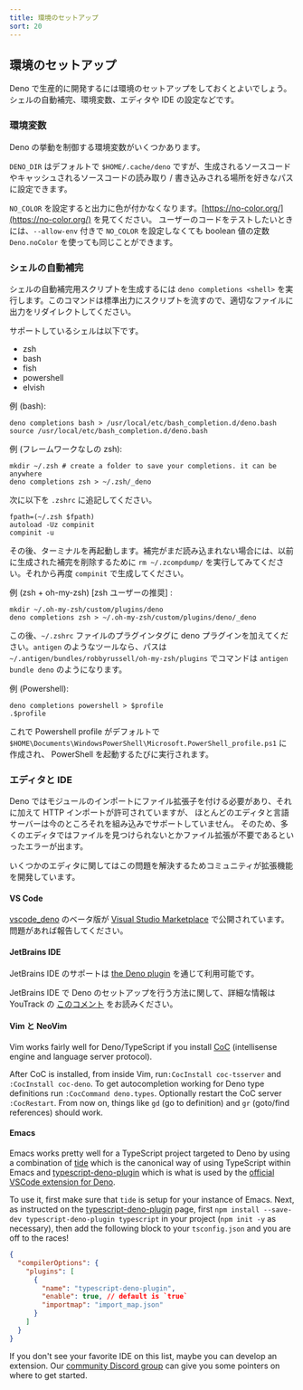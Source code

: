 ```yaml
---
title: 環境のセットアップ
sort: 20
---
```

<!-- L1..1
## Set up your environment
-->

## 環境のセットアップ

<!-- L3..5
To productively get going with Deno you should set up your environment. This
means setting up shell autocomplete, environmental variables and your editor or
IDE of choice.
-->

Deno で生産的に開発するには環境のセットアップをしておくとよいでしょう。シェルの自動補完、環境変数、エディタや IDE の設定などです。

<!-- L7..7
### Environmental variables
-->

### 環境変数

<!-- L9..9
There are several env vars that control how Deno behaves:
-->

Deno の挙動を制御する環境変数がいくつかあります。

<!-- L11..12
`DENO_DIR` defaults to `$HOME/.cache/deno` but can be set to any path to control
where generated and cached source code is written and read to.
-->

`DENO_DIR` はデフォルトで `$HOME/.cache/deno` ですが、生成されるソースコードやキャッシュされるソースコードの読み取り / 書き込みされる場所を好きなパスに設定できます。

<!-- L14..16
`NO_COLOR` will turn off color output if set. See https://no-color.org/. User
code can test if `NO_COLOR` was set without having `--allow-env` by using the
boolean constant `Deno.noColor`.
-->

`NO_COLOR` を設定すると出力に色が付かなくなります。[https://no-color.org/](https://no-color.org/) を見てください。
ユーザーのコードをテストしたいときには、`--allow-env` 付きで `NO_COLOR` を設定しなくても boolean 値の定数 `Deno.noColor` を使っても同じことができます。

<!-- L18..18
### Shell autocomplete
-->

### シェルの自動補完

<!-- L20..22
You can generate completion script for your shell using the
`deno completions <shell>` command. The command outputs to stdout so you should
redirect it to an appropriate file.
-->

シェルの自動補完用スクリプトを生成するには `deno completions <shell>` を実行します。このコマンドは標準出力にスクリプトを流すので、適切なファイルに出力をリダイレクトしてください。

<!-- L24..24
The supported shells are:
-->

サポートしているシェルは以下です。

<!-- L26..30
- zsh
- bash
- fish
- powershell
- elvish
-->

- zsh
- bash
- fish
- powershell
- elvish

<!-- L32..32
Example (bash):
-->

例 (bash):

<!-- L34..37
```shell
deno completions bash > /usr/local/etc/bash_completion.d/deno.bash
source /usr/local/etc/bash_completion.d/deno.bash
```
-->

```shell
deno completions bash > /usr/local/etc/bash_completion.d/deno.bash
source /usr/local/etc/bash_completion.d/deno.bash
```

<!-- L39..39
Example (zsh without framework):
-->

例 (フレームワークなしの zsh):

<!-- L41..44
```shell
mkdir ~/.zsh # create a folder to save your completions. it can be anywhere
deno completions zsh > ~/.zsh/_deno
```
-->

```shell
mkdir ~/.zsh # create a folder to save your completions. it can be anywhere
deno completions zsh > ~/.zsh/_deno
```

<!-- L46..46
then add this to your `.zshrc`
-->

次に以下を `.zshrc` に追記してください。

<!-- L48..52
```shell
fpath=(~/.zsh $fpath)
autoload -Uz compinit
compinit -u
```
-->

```shell
fpath=(~/.zsh $fpath)
autoload -Uz compinit
compinit -u
```

<!-- L54..56
and restart your terminal. note that if completions are still not loading, you
may need to run `rm ~/.zcompdump/` to remove previously generated completions
and then `compinit` to generate them again.
-->

その後、ターミナルを再起動します。補完がまだ読み込まれない場合には、以前に生成された補完を削除するために `rm ~/.zcompdump/` を実行してみてください。それから再度 `compinit` で生成してください。

<!-- L58..58
Example (zsh + oh-my-zsh) [recommended for zsh users] :
-->

例 (zsh + oh-my-zsh) [zsh ユーザーの推奨] :

<!-- L60..63
```shell
mkdir ~/.oh-my-zsh/custom/plugins/deno
deno completions zsh > ~/.oh-my-zsh/custom/plugins/deno/_deno
```
-->

```shell
mkdir ~/.oh-my-zsh/custom/plugins/deno
deno completions zsh > ~/.oh-my-zsh/custom/plugins/deno/_deno
```

<!-- L65..67
After this add deno plugin under plugins tag in `~/.zshrc` file. for tools like
`antigen` path will be `~/.antigen/bundles/robbyrussell/oh-my-zsh/plugins` and
command will be `antigen bundle deno` and so on.
-->

この後、`~/.zshrc` ファイルのプラグインタグに deno プラグインを加えてください。`antigen` のようなツールなら、パスは `~/.antigen/bundles/robbyrussell/oh-my-zsh/plugins`
でコマンドは `antigen bundle deno` のようになります。

<!-- L69..69
Example (Powershell):
-->

例 (Powershell):

<!-- L71..74
```shel
deno completions powershell > $profile
.$profile
```
-->

```shel
deno completions powershell > $profile
.$profile
```

<!-- L76..78
This will be create a Powershell profile at
`$HOME\Documents\WindowsPowerShell\Microsoft.PowerShell_profile.ps1` by default,
and it will be run whenever you launch the PowerShell.
-->

これで Powershell profile がデフォルトで `$HOME\Documents\WindowsPowerShell\Microsoft.PowerShell_profile.ps1` に作成され、
PowerShell を起動するたびに実行されます。

<!-- L80..80
### Editors and IDEs
-->

### エディタと IDE

<!-- L82..85
Because Deno requires the use of file extensions for module imports and allows
http imports, and most editors and language servers do not natively support this
at the moment, many editors will throw errors about being unable to find files
or imports having unnecessary file extensions.
-->

Deno ではモジュールのインポートにファイル拡張子を付ける必要があり、それに加えて HTTP インポートが許可されていますが、
ほとんどのエディタと言語サーバーは今のところそれを組み込みでサポートしていません。
そのため、多くのエディタではファイルを見つけられないとかファイル拡張が不要であるといったエラーが出ます。

<!-- L87..87
The community has developed extensions for some editors to solve these issues:
-->

いくつかのエディタに関してはこの問題を解決するためコミュニティが拡張機能を開発しています。

<!-- L89..89
#### VS Code
-->

#### VS Code

<!-- L91..94
The beta version of [vscode_deno](https://github.com/denoland/vscode_deno) is
published on the
[Visual Studio Marketplace](https://marketplace.visualstudio.com/items?itemName=denoland.vscode-deno).
Please report any issues.
-->

[vscode_deno](https://github.com/denoland/vscode_deno) のベータ版が
[Visual Studio Marketplace](https://marketplace.visualstudio.com/items?itemName=denoland.vscode-deno)
で公開されています。問題があれば報告してください。

<!-- L96..96
#### JetBrains IDEs
-->

#### JetBrains IDE

<!-- L98..99
Support for JetBrains IDEs is available through
[the Deno plugin](https://plugins.jetbrains.com/plugin/14382-deno).
-->

JetBrains IDE のサポートは
[the Deno plugin](https://plugins.jetbrains.com/plugin/14382-deno)
を通じて利用可能です。

<!-- L101..103
For more information on how to set-up your JetBrains IDE for Deno, read
[this comment](https://youtrack.jetbrains.com/issue/WEB-41607#focus=streamItem-27-4160152.0-0)
on YouTrack.
-->

JetBrains IDE で Deno のセットアップを行う方法に関して、詳細な情報は YouTrack の
[このコメント](https://youtrack.jetbrains.com/issue/WEB-41607#focus=streamItem-27-4160152.0-0)
をお読みください。

<!-- L105..105
#### Vim and NeoVim
-->

#### Vim と NeoVim

<!-- L107..109
Vim works fairly well for Deno/TypeScript if you install
[CoC](https://github.com/neoclide/coc.nvim) (intellisense engine and language
server protocol).
-->

Vim works fairly well for Deno/TypeScript if you install
[CoC](https://github.com/neoclide/coc.nvim) (intellisense engine and language
server protocol).

<!-- L111..115
After CoC is installed, from inside Vim, run`:CocInstall coc-tsserver` and
`:CocInstall coc-deno`. To get autocompletion working for Deno type definitions
run `:CocCommand deno.types`. Optionally restart the CoC server `:CocRestart`.
From now on, things like `gd` (go to definition) and `gr` (goto/find references)
should work.
-->

After CoC is installed, from inside Vim, run`:CocInstall coc-tsserver` and
`:CocInstall coc-deno`. To get autocompletion working for Deno type definitions
run `:CocCommand deno.types`. Optionally restart the CoC server `:CocRestart`.
From now on, things like `gd` (go to definition) and `gr` (goto/find references)
should work.

<!-- L117..117
#### Emacs
-->

#### Emacs

<!-- L119..124
Emacs works pretty well for a TypeScript project targeted to Deno by using a
combination of [tide](https://github.com/ananthakumaran/tide) which is the
canonical way of using TypeScript within Emacs and
[typescript-deno-plugin](https://github.com/justjavac/typescript-deno-plugin)
which is what is used by the
[official VSCode extension for Deno](https://github.com/denoland/vscode_deno).
-->

Emacs works pretty well for a TypeScript project targeted to Deno by using a
combination of [tide](https://github.com/ananthakumaran/tide) which is the
canonical way of using TypeScript within Emacs and
[typescript-deno-plugin](https://github.com/justjavac/typescript-deno-plugin)
which is what is used by the
[official VSCode extension for Deno](https://github.com/denoland/vscode_deno).

<!-- L126..131
To use it, first make sure that `tide` is setup for your instance of Emacs.
Next, as instructed on the
[typescript-deno-plugin](https://github.com/justjavac/typescript-deno-plugin)
page, first `npm install --save-dev typescript-deno-plugin typescript` in your
project (`npm init -y` as necessary), then add the following block to your
`tsconfig.json` and you are off to the races!
-->

To use it, first make sure that `tide` is setup for your instance of Emacs.
Next, as instructed on the
[typescript-deno-plugin](https://github.com/justjavac/typescript-deno-plugin)
page, first `npm install --save-dev typescript-deno-plugin typescript` in your
project (`npm init -y` as necessary), then add the following block to your
`tsconfig.json` and you are off to the races!

<!-- L133..145
```json
{
  "compilerOptions": {
    "plugins": [
      {
        "name": "typescript-deno-plugin",
        "enable": true, // default is `true`
        "importmap": "import_map.json"
      }
    ]
  }
}
```
-->

```json
{
  "compilerOptions": {
    "plugins": [
      {
        "name": "typescript-deno-plugin",
        "enable": true, // default is `true`
        "importmap": "import_map.json"
      }
    ]
  }
}
```

<!-- L147..149
If you don't see your favorite IDE on this list, maybe you can develop an
extension. Our [community Discord group](https://discord.gg/deno) can give you
some pointers on where to get started.
-->

If you don't see your favorite IDE on this list, maybe you can develop an
extension. Our [community Discord group](https://discord.gg/deno) can give you
some pointers on where to get started.
